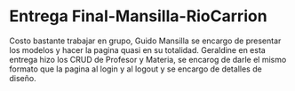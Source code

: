 # Entrega Final-Mansilla-RioCarrion

Costo bastante trabajar en grupo, Guido Mansilla se encargo de presentar los modelos y hacer la pagina quasi en su totalidad. Geraldine en esta entrega hizo los CRUD de Profesor y Materia, se encarog de darle el mismo formato que la pagina al login y al logout y  se encargo de detalles de diseño.

